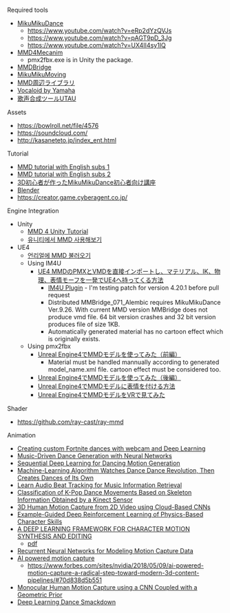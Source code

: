 Required tools
* [MikuMikuDance](http://www.geocities.jp/higuchuu4)
  * https://www.youtube.com/watch?v=eRp2dYzQVJs
  * https://www.youtube.com/watch?v=pAGT9pD_3Jg
  * https://www.youtube.com/watch?v=UX4II4sy1IQ
* [MMD4Mecanim](http://stereoarts.jp/)
  * pmx2fbx.exe is in Unity the package.
* [MMDBridge](https://sites.google.com/a/render.jp/mmdbridge/)
* [MikuMikuMoving](https://sites.google.com/site/mikumikumoving/)
* [MMD周辺ライブラリ](https://archive.fo/DrEcB)
* [Vocaloid by Yamaha](http://www.vocaloid.com/)
* [歌声合成ツールUTAU](http://utau-synth.com/)

Assets
* https://bowlroll.net/file/4576
* https://soundcloud.com/
* http://kasaneteto.jp/index_ent.html

Tutorial
* [MMD tutorial with English subs 1](http://youtube.com/watch?v=Jx1qLlbtCQI)
* [MMD tutorial with English subs 2](http://youtube.com/watch?v=sCnX0EflenE)
* [3D初心者が作ったMikuMikuDance初心者向け講座](http://www.nicovideo.jp/mylist/7374894)
* [Blender](http://hellamerdurial.blogspot.com/2014/02/mmd-blender.html)
* https://creator.game.cyberagent.co.jp/

Engine Integration
* Unity
  * [MMD 4 Unity Tutorial](https://laboratoriesx86.wordpress.com/2015/04/26/tutorial-mmd-4-unity/)
  * [유니티에서 MMD 사용해보기](https://www.slideshare.net/flashscope/mmd-unity1)
* UE4
  * [언리얼에 MMD 불러오기](http://blog.naver.com/PostView.nhn?blogId=lsb522&logNo=220943266529)
  * Using IM4U
    * [UE4 MMDのPMXとVMDを直接インポートし、マテリアル、IK、物理、表情モーフを一発でUE4へ持ってくる方法](http://unrealengine.hatenablog.com/entry/2016/01/11/224331)
      * [IM4U Plugin](https://github.com/goopymoon/UnrealEngine_IM4UPlugin) - I'm testing patch for version 4.20.1 before pull request
      * Distributed MMBridge_071_Alembic requires MikuMikuDance Ver.9.26. With current MMD version MMBridge does not produce vmd file. 64 bit version crashes and 32 bit version produces file of size 1KB.
      * Automatically generated material has no cartoon effect which is originally exists.
  * Using pmx2fbx 
    * [Unreal Engine4でMMDモデルを使ってみた（前編）](https://creator.game.cyberagent.co.jp/?p=3794)
      * Material must be handled mannually according to generated model_name.xml file. cartoon effect must be considered too.
    * [Unreal Engine4でMMDモデルを使ってみた（後編）](https://creator.game.cyberagent.co.jp/?p=3795)
    * [Unreal Engine4でMMDモデルに表情を付ける方法](https://creator.game.cyberagent.co.jp/?p=3798)
    * [Unreal Engine4でMMDモデルをVRで見てみた](https://creator.game.cyberagent.co.jp/?p=3916)

Shader
* https://github.com/ray-cast/ray-mmd

Animation
* [Creating custom Fortnite dances with webcam and Deep Learning](https://towardsdatascience.com/creating-custom-fortnite-dances-with-webcam-and-deep-learning-9b1a236c1b59)
* [Music-Driven Dance Generation with Neural Networks](https://omid.al/projects/GrooveNet.html)
* [Sequential Deep Learning for Dancing Motion Generation](http://www.osaka-kyoiku.ac.jp/~challeng/SIG-Challenge-046/SIG-Challenge-046-08.pdf)
* [Machine-Learning Algorithm Watches Dance Dance Revolution, Then Creates Dances of Its Own](https://www.technologyreview.com/s/604000/machine-learning-algorithm-watches-dance-dance-revolution-then-creates-dances-of-its-own/)
* [Learn Audio Beat Tracking for Music Information Retrieval](https://www.analyticsvidhya.com/blog/2018/02/audio-beat-tracking-for-music-information-retrieval/)
* [Classification of K-Pop Dance Movements Based on
Skeleton Information Obtained by a Kinect Sensor](https://pdfs.semanticscholar.org/d0a1/12f02818a57f3a10364d555c8c40bdfabbcd.pdf)
* [3D Human Motion Capture from 2D Video using Cloud-Based CNNs](http://on-demand.gputechconf.com/gtc/2017/presentation/s7289-paul-kruszewski-human-motion-capture-from-2d-video-using-cloud-based-cnns.pdf)
* [Example-Guided Deep Reinforcement Learning of Physics-Based Character Skills](https://xbpeng.github.io/projects/DeepMimic/index.html)
* [A DEEP LEARNING FRAMEWORK FOR CHARACTER MOTION SYNTHESIS AND EDITING](http://www.gameanim.com/2016/05/22/deep-learning-framework-character-motion-synthesis-editing/)
  * [pdf](http://www.ipab.inf.ed.ac.uk/cgvu/motionsynthesis.pdf)
* [Recurrent Neural Networks for Modeling Motion Capture Data](https://www.eurasip.org/Proceedings/Eusipco/Eusipco2017/wpapers/DL2.pdf)
* [AI powered motion capture](https://getrad.co/)
  * https://www.forbes.com/sites/nvidia/2018/05/09/ai-powered-motion-capture-a-radical-step-toward-modern-3d-content-pipelines/#70d838d5b551
* [Monocular Human Motion Capture
using a CNN Coupled with a Geometric Prior](https://arxiv.org/pdf/1701.02354.pdf)
* [Deep Learning Dance Smackdown](http://silky.github.io/posts/2017-08-28-deep-learning-dance-smackdown.html)
